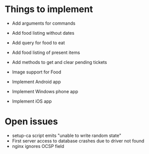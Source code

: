 # Things to implement

* Add arguments for commands
* Add food listing without dates
* Add query for food to eat
* Add food listing of present items
* Add methods to get and clear pending tickets
* Image support for Food

* Implement Android app
* Implement Windows phone app
* Implement iOS app


# Open issues
* setup-ca script emits "unable to write random state"
* First server access to database crashes due to driver not found
* nginx ignores OCSP field
